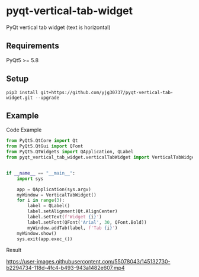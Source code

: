# pyqt-vertical-tab-widget
PyQt vertical tab widget (text is horizontal)

## Requirements
PyQt5 >= 5.8

## Setup
```pip3 install git+https://github.com/yjg30737/pyqt-vertical-tab-widget.git --upgrade```

## Example
Code Example
```python
from PyQt5.QtCore import Qt
from PyQt5.QtGui import QFont
from PyQt5.QtWidgets import QApplication, QLabel
from pyqt_vertical_tab_widget.verticalTabWidget import VerticalTabWidget


if __name__ == "__main__":
    import sys

    app = QApplication(sys.argv)
    myWindow = VerticalTabWidget()
    for i in range(3):
        label = QLabel()
        label.setAlignment(Qt.AlignCenter)
        label.setText(f'Widget {i}')
        label.setFont(QFont('Arial', 30, QFont.Bold))
        myWindow.addTab(label, f'Tab {i}')
    myWindow.show()
    sys.exit(app.exec_())
```

Result

https://user-images.githubusercontent.com/55078043/145132730-b2294734-118d-4fc4-b493-943a1482e607.mp4

